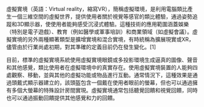 虛擬實境（英語：Virtual reality，縮寫VR），簡稱虛擬環境，是利用電腦類比產生一個三維空間的虛擬世界，提供使用者關於視覺等感官的類比體驗，通過姿勢追蹤和3D顯示器，使使用者能夠感受沉浸式體驗。這種技術的應用範圍涵蓋娛樂（特別是電子遊戲）、教育（例如醫學或軍事培訓）和商業領域（如虛擬會議）。虛擬實境的另外兩種顯著類型是擴增實境和混合實境，有時統稱為擴展現實或XR，儘管由於行業尚處初期，對其準確的定義目前仍在發生變化。[1]

目前，標準的虛擬實境系統使用虛擬實境眼鏡或多投影環境生成逼真的圖像、聲音和其他感覺，類比使用者在虛擬環境中的真實存在。使用虛擬實境裝置的人能夠四處觀察、移動，並與其他的虛擬功能或物品進行互動。通常情況下，這種效果是通過頭戴式顯示器建立的，該頭盔包含一個戴在使用者眼前的螢幕，但也可以通過擁有多個大螢幕的特殊設計房間實現。虛擬實境通常包括聽覺回饋和視覺回饋，同時也可以通過振動回饋提供其他感覺和力的回饋。
